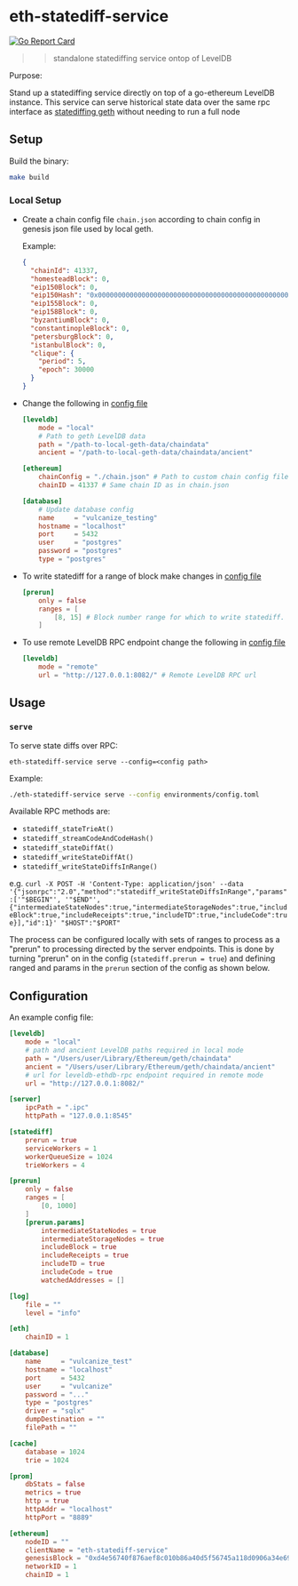 # eth-statediff-service

[![Go Report Card](https://goreportcard.com/badge/github.com/vulcanize/eth-statediff-service)](https://goreportcard.com/report/github.com/vulcanize/eth-statediff-service)

>> standalone statediffing service ontop of LevelDB

Purpose:

Stand up a statediffing service directly on top of a go-ethereum LevelDB instance.
This service can serve historical state data over the same rpc interface as
[statediffing geth](https://github.com/vulcanize/go-ethereum/releases/tag/v1.9.11-statediff-0.0.5) without needing to run a full node

## Setup

Build the binary:

```bash
make build
```

### Local Setup

* Create a chain config file `chain.json` according to chain config in genesis json file used by local geth.

  Example:
  ```json
  {
    "chainId": 41337,
    "homesteadBlock": 0,
    "eip150Block": 0,
    "eip150Hash": "0x0000000000000000000000000000000000000000000000000000000000000000",
    "eip155Block": 0,
    "eip158Block": 0,
    "byzantiumBlock": 0,
    "constantinopleBlock": 0,
    "petersburgBlock": 0,
    "istanbulBlock": 0,
    "clique": {
      "period": 5,
      "epoch": 30000
    }
  }
  ```

* Change the following in [config file](./environments/config.toml)

    ```toml
    [leveldb]
        mode = "local"
        # Path to geth LevelDB data
        path = "/path-to-local-geth-data/chaindata"
        ancient = "/path-to-local-geth-data/chaindata/ancient"

    [ethereum]
        chainConfig = "./chain.json" # Path to custom chain config file
        chainID = 41337 # Same chain ID as in chain.json

    [database]
        # Update database config
        name     = "vulcanize_testing"
        hostname = "localhost"
        port     = 5432
        user     = "postgres"
        password = "postgres"
        type = "postgres"
    ```

* To write statediff for a range of block make changes in [config file](./environments/config.toml)
    ```toml
    [prerun]
        only = false
        ranges = [
            [8, 15] # Block number range for which to write statediff.
        ]
    ```

* To use remote LevelDB RPC endpoint change the following in [config file](./environments/config.toml)
    ```toml
    [leveldb]
        mode = "remote"
        url = "http://127.0.0.1:8082/" # Remote LevelDB RPC url
    ```

## Usage

### `serve`

To serve state diffs over RPC:

`eth-statediff-service serve --config=<config path>`

Example:

```bash
./eth-statediff-service serve --config environments/config.toml
```

Available RPC methods are:
  * `statediff_stateTrieAt()`
  * `statediff_streamCodeAndCodeHash()`
  * `statediff_stateDiffAt()`
  * `statediff_writeStateDiffAt()`
  * `statediff_writeStateDiffsInRange()`

e.g. `curl -X POST -H 'Content-Type: application/json' --data '{"jsonrpc":"2.0","method":"statediff_writeStateDiffsInRange","params":['"$BEGIN"', '"$END"', {"intermediateStateNodes":true,"intermediateStorageNodes":true,"includeBlock":true,"includeReceipts":true,"includeTD":true,"includeCode":true}],"id":1}' "$HOST":"$PORT"`

The process can be configured locally with sets of ranges to process as a "prerun" to processing directed by the server endpoints.
This is done by turning "prerun" on in the config (`statediff.prerun = true`) and defining ranged and params in the
`prerun` section of the config as shown below.

## Configuration

An example config file:

```toml
[leveldb]
    mode = "local"
    # path and ancient LevelDB paths required in local mode
    path = "/Users/user/Library/Ethereum/geth/chaindata"
    ancient = "/Users/user/Library/Ethereum/geth/chaindata/ancient"
    # url for leveldb-ethdb-rpc endpoint required in remote mode
    url = "http://127.0.0.1:8082/"

[server]
    ipcPath = ".ipc"
    httpPath = "127.0.0.1:8545"

[statediff]
    prerun = true
    serviceWorkers = 1
    workerQueueSize = 1024
    trieWorkers = 4

[prerun]
    only = false
    ranges = [
        [0, 1000]
    ]
    [prerun.params]
        intermediateStateNodes = true
        intermediateStorageNodes = true
        includeBlock = true
        includeReceipts = true
        includeTD = true
        includeCode = true
        watchedAddresses = []

[log]
    file = ""
    level = "info"

[eth]
    chainID = 1

[database]
    name     = "vulcanize_test"
    hostname = "localhost"
    port     = 5432
    user     = "vulcanize"
    password = "..."
    type = "postgres"
    driver = "sqlx"
    dumpDestination = ""
    filePath = ""

[cache]
    database = 1024
    trie = 1024

[prom]
    dbStats = false
    metrics = true
    http = true
    httpAddr = "localhost"
    httpPort = "8889"

[ethereum]
    nodeID = ""
    clientName = "eth-statediff-service"
    genesisBlock = "0xd4e56740f876aef8c010b86a40d5f56745a118d0906a34e69aec8c0db1cb8fa3"
    networkID = 1
    chainID = 1
```
